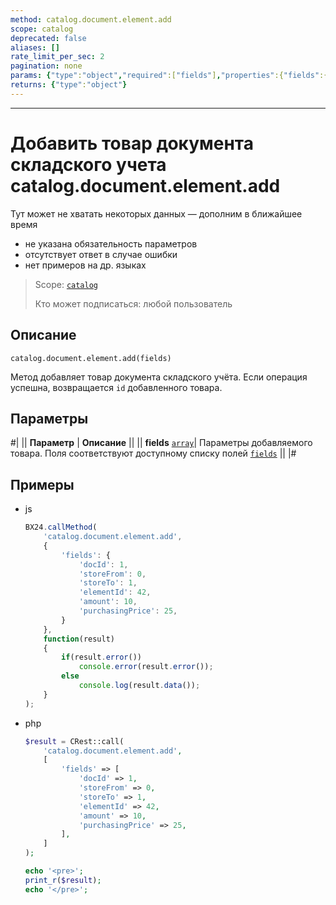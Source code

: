 ```yaml
---
method: catalog.document.element.add
scope: catalog
deprecated: false
aliases: []
rate_limit_per_sec: 2
pagination: none
params: {"type":"object","required":["fields"],"properties":{"fields":{"type":"object"}}}
returns: {"type":"object"}
---
```



---

# Добавить товар документа складского учета catalog.document.element.add



Тут может не хватать некоторых данных — дополним в ближайшее время







- не указана обязательность параметров
- отсутствует ответ в случае ошибки
- нет примеров на др. языках
  




> Scope: [`catalog`](../../../scopes/permissions.md)
>
> Кто может подписаться: любой пользователь

## Описание

```http
catalog.document.element.add(fields)
```

Метод добавляет товар документа складского учёта.
Если операция успешна, возвращается `id` добавленного товара.

## Параметры

#|
|| **Параметр** | **Описание** ||
|| **fields**
[`array`](../../../data-types.md)| Параметры добавляемого товара. Поля соответствуют доступному списку полей [`fields`](catalog-document-element-get-fields.md) ||
|#



## Примеры



- js
  
    ```js
    BX24.callMethod(
        'catalog.document.element.add',
        {
            'fields': {
                'docId': 1,
                'storeFrom': 0,
                'storeTo': 1,
                'elementId': 42,
                'amount': 10,
                'purchasingPrice': 25,
            }
        },
        function(result)
        {
            if(result.error())
                console.error(result.error());
            else
                console.log(result.data());
        }
    );
    ```

- php
  
    ```php
    $result = CRest::call(
        'catalog.document.element.add',
        [
            'fields' => [
                'docId' => 1,
                'storeFrom' => 0,
                'storeTo' => 1,
                'elementId' => 42,
                'amount' => 10,
                'purchasingPrice' => 25,
            ],
        ]
    );

    echo '<pre>';
    print_r($result);
    echo '</pre>';
    ```




